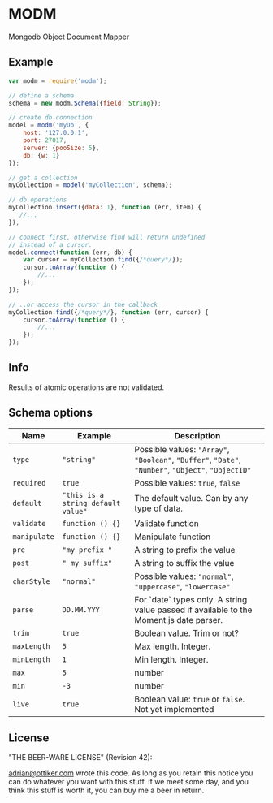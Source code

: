 MODM
====

Mongodb Object Document Mapper

## Example

```js
var modm = require('modm');

// define a schema
schema = new modm.Schema({field: String});

// create db connection
model = modm('myDb', {
    host: '127.0.0.1',
    port: 27017,
    server: {pooSize: 5},
    db: {w: 1}
});

// get a collection
myCollection = model('myCollection', schema);

// db operations
myCollection.insert({data: 1}, function (err, item) {
   //...
});

// connect first, otherwise find will return undefined
// instead of a cursor.
model.connect(function (err, db) {
    var cursor = myCollection.find({/*query*/});
    cursor.toArray(function () {
        //...
    });
});

// ..or access the cursor in the callback
myCollection.find({/*query*/}, function (err, cursor) {
    cursor.toArray(function () {
        //...
    });
});
```

## Info
Results of atomic operations are not validated.

## Schema options

<table>
    <thead>
        <tr>
            <th>Name</th>
            <th>Example</th>
            <th>Description</th>
        </tr>
    </thdead>
    <tbody>
        <tr>
            <td><code>type</code></td>
            <td><code>"string"</code></td>
            <td>Possible values: <code>"Array"</code>, <code>"Boolean"</code>, <code>"Buffer"</code>, <code>"Date"</code>, <code>"Number"</code>, <code>"Object"</code>, <code>"ObjectID"</code></td>
        </tr>
        <tr>
            <td><code>required</code></td>
            <td><code>true</code></td>
            <td>Possible values: <code>true</code>, <code>false</code></td>
        </tr>
        <tr>
            <td><code>default</code></td>
            <td><code>"this is a string default value"</code></td>
            <td>The default value. Can by any type of data.</td>
        </tr>
        <tr>
            <td><code>validate</code></td>
            <td><code>function () {}</code></td>
            <td>Validate function</td>
        </tr>
        <tr>
            <td><code>manipulate</code></td>
            <td><code>function () {}</code></td>
            <td>Manipulate function</td>
        </tr>
        <tr>
            <td><code>pre</code></td>
            <td><code>"my prefix "</code></td>
            <td>A string to prefix the value</td>
        </tr>
        <tr>
            <td><code>post</code></td>
            <td><code>" my suffix"</code></td>
            <td>A string to suffix the value</td>
        </tr>
        <tr>
            <td><code>charStyle</code></td>
            <td><code>"normal"</code></td>
            <td>Possible values: <code>"normal"</code>, <code>"uppercase"</code>, <code>"lowercase"</code></td>
        </tr>
        <tr>
            <td><code>parse</code></td>
            <td><code>DD.MM.YYY</code></td>
            <td>For `date` types only. A string value passed if available to the Moment.js date parser.</td>
        </tr>
        <tr>
            <td><code>trim</code></td>
            <td><code>true</code></td>
            <td>Boolean value. Trim or not?</td>
        </tr>
        <tr>
            <td><code>maxLength</code></td>
            <td><code>5</code></td>
            <td>Max length. Integer.</td>
        </tr>
        <tr>
            <td><code>minLength</code></td>
            <td><code>1</code></td>
            <td>Min length. Integer.</td>
        </tr>
        <tr>
            <td><code>max</code></td>
            <td><code>5</code></td>
            <td>number</td>
        </tr>
        <tr>
            <td><code>min</code></td>
            <td><code>-3</code></td>
            <td>number</td>
        </tr>
        <tr>
            <td><code>live</code></td>
            <td><code>true</code></td>
            <td>Boolean value: <code>true</code> or <code>false</code>. Not yet implemented</td>
        </tr>
    </tbody>
</table>

## License

"THE BEER-WARE LICENSE" (Revision 42):

adrian@ottiker.com wrote this code. As long as you retain this notice you
can do whatever you want with this stuff. If we meet some day, and you think
this stuff is worth it, you can buy me a beer in return.
